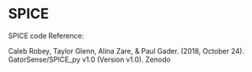 # SPICE
SPICE code Reference:

Caleb Robey, Taylor Glenn, Alina Zare, & Paul Gader. (2018, October 24). GatorSense/SPICE_py v1.0 (Version v1.0). Zenodo